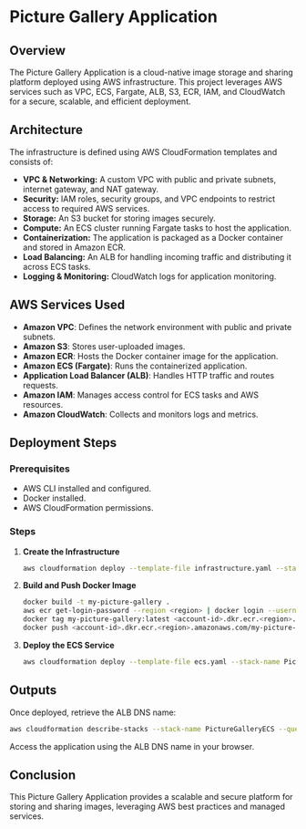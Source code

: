 # Picture Gallery Application

## Overview
The Picture Gallery Application is a cloud-native image storage and sharing platform deployed using AWS infrastructure. This project leverages AWS services such as VPC, ECS, Fargate, ALB, S3, ECR, IAM, and CloudWatch for a secure, scalable, and efficient deployment.

## Architecture
The infrastructure is defined using AWS CloudFormation templates and consists of:
- **VPC & Networking:** A custom VPC with public and private subnets, internet gateway, and NAT gateway.
- **Security:** IAM roles, security groups, and VPC endpoints to restrict access to required AWS services.
- **Storage:** An S3 bucket for storing images securely.
- **Compute:** An ECS cluster running Fargate tasks to host the application.
- **Containerization:** The application is packaged as a Docker container and stored in Amazon ECR.
- **Load Balancing:** An ALB for handling incoming traffic and distributing it across ECS tasks.
- **Logging & Monitoring:** CloudWatch logs for application monitoring.

## AWS Services Used
- **Amazon VPC**: Defines the network environment with public and private subnets.
- **Amazon S3**: Stores user-uploaded images.
- **Amazon ECR**: Hosts the Docker container image for the application.
- **Amazon ECS (Fargate)**: Runs the containerized application.
- **Application Load Balancer (ALB)**: Handles HTTP traffic and routes requests.
- **Amazon IAM**: Manages access control for ECS tasks and AWS resources.
- **Amazon CloudWatch**: Collects and monitors logs and metrics.

## Deployment Steps
### Prerequisites
- AWS CLI installed and configured.
- Docker installed.
- AWS CloudFormation permissions.

### Steps
1. **Create the Infrastructure**
   ```sh
   aws cloudformation deploy --template-file infrastructure.yaml --stack-name PictureGalleryInfra
   ```

2. **Build and Push Docker Image**
   ```sh
   docker build -t my-picture-gallery .
   aws ecr get-login-password --region <region> | docker login --username AWS --password-stdin <account-id>.dkr.ecr.<region>.amazonaws.com
   docker tag my-picture-gallery:latest <account-id>.dkr.ecr.<region>.amazonaws.com/my-picture-gallery-repository:latest
   docker push <account-id>.dkr.ecr.<region>.amazonaws.com/my-picture-gallery-repository:latest
   ```

3. **Deploy the ECS Service**
   ```sh
   aws cloudformation deploy --template-file ecs.yaml --stack-name PictureGalleryECS --parameter-overrides ECRRepositoryUri=<account-id>.dkr.ecr.<region>.amazonaws.com/my-picture-gallery-repository:latest
   ```

## Outputs
Once deployed, retrieve the ALB DNS name:
```sh
aws cloudformation describe-stacks --stack-name PictureGalleryECS --query "Stacks[0].Outputs[?OutputKey=='ALBDNSName'].OutputValue" --output text
```
Access the application using the ALB DNS name in your browser.

## Conclusion
This Picture Gallery Application provides a scalable and secure platform for storing and sharing images, leveraging AWS best practices and managed services.

